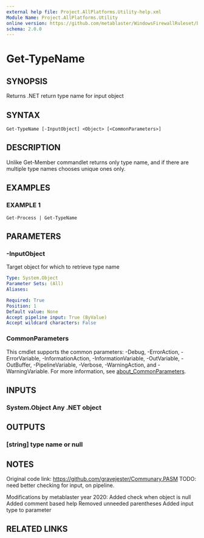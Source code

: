 ```yaml
---
external help file: Project.AllPlatforms.Utility-help.xml
Module Name: Project.AllPlatforms.Utility
online version: https://github.com/metablaster/WindowsFirewallRuleset/blob/develop/Modules/Project.AllPlatforms.Utility/Help/en-US/Get-TypeName.md
schema: 2.0.0
---
```


# Get-TypeName

## SYNOPSIS
Returns .NET return type name for input object

## SYNTAX

```
Get-TypeName [-InputObject] <Object> [<CommonParameters>]
```

## DESCRIPTION
Unlike Get-Member commandlet returns only type name, and if
there are multiple type names chooses unique ones only.

## EXAMPLES

### EXAMPLE 1
```
Get-Process | Get-TypeName
```

## PARAMETERS

### -InputObject
Target object for which to retrieve type name

```yaml
Type: System.Object
Parameter Sets: (All)
Aliases:

Required: True
Position: 1
Default value: None
Accept pipeline input: True (ByValue)
Accept wildcard characters: False
```

### CommonParameters
This cmdlet supports the common parameters: -Debug, -ErrorAction, -ErrorVariable, -InformationAction, -InformationVariable, -OutVariable, -OutBuffer, -PipelineVariable, -Verbose, -WarningAction, and -WarningVariable. For more information, see [about_CommonParameters](http://go.microsoft.com/fwlink/?LinkID=113216).

## INPUTS

### System.Object Any .NET object
## OUTPUTS

### [string] type name or null
## NOTES
Original code link: https://github.com/gravejester/Communary.PASM
TODO: need better checking for input, on pipeline.

Modifications by metablaster year 2020:
Added check when object is null
Added comment based help
Removed unneeded parentheses
Added input type to parameter

## RELATED LINKS
